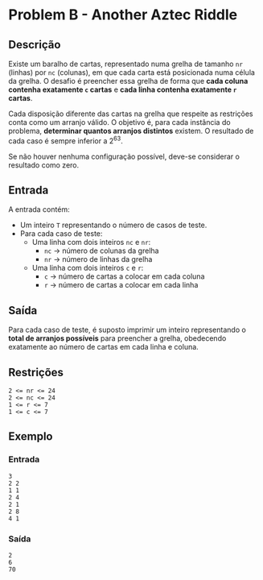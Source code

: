 # Problem B - Another Aztec Riddle

## Descrição

Existe um baralho de cartas, representado numa grelha de tamanho `nr` (linhas) por `nc` (colunas), em que cada carta está posicionada numa célula da grelha. O desafio é preencher essa grelha de forma que **cada coluna contenha exatamente `c` cartas** e **cada linha contenha exatamente `r` cartas**.

Cada disposição diferente das cartas na grelha que respeite as restrições conta como um arranjo válido. O objetivo é, para cada instância do problema, **determinar quantos arranjos distintos** existem. O resultado de cada caso é sempre inferior a $2^{63}$.

Se não houver nenhuma configuração possível, deve-se considerar o resultado como zero.

## Entrada

A entrada contém:

* Um inteiro `T` representando o número de casos de teste.
* Para cada caso de teste:
  * Uma linha com dois inteiros `nc` e `nr`:
    * `nc` → número de colunas da grelha
    * `nr` → número de linhas da grelha
  * Uma linha com dois inteiros `c` e `r`:
    * `c` → número de cartas a colocar em cada coluna
    * `r` → número de cartas a colocar em cada linha

## Saída

Para cada caso de teste, é suposto imprimir um inteiro representando o **total de arranjos possíveis** para preencher a grelha, obedecendo exatamente ao número de cartas em cada linha e coluna.

## Restrições

```
2 <= nr <= 24
2 <= nc <= 24
1 <= r <= 7
1 <= c <= 7
```

## Exemplo

### Entrada

```
3
2 2
1 1
2 4
2 1
2 8
4 1
```

### Saída

```
2
6
70
```
